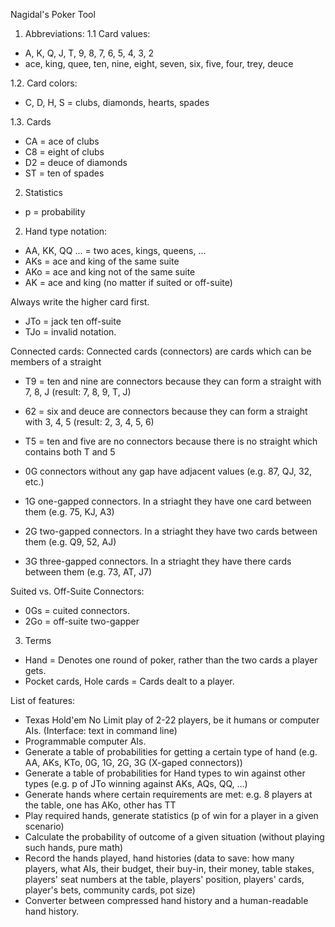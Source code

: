 Nagidal's Poker Tool

1. Abbreviations:
1.1 Card values: 
- A, K, Q, J, T, 9, 8, 7, 6, 5, 4, 3, 2
- ace, king, quee, ten, nine, eight, seven, six, five, four, trey, deuce

1.2. Card colors:
- C, D, H, S = clubs, diamonds, hearts, spades

1.3. Cards
- CA = ace of clubs
- C8 = eight of clubs
- D2 = deuce of diamonds
- ST = ten of spades

2. Statistics
- p = probability

2. Hand type notation:
- AA, KK, QQ ... = two aces, kings, queens, ...
- AKs = ace and king of the same suite
- AKo = ace and king not of the same suite
- AK = ace and king (no matter if suited or off-suite)

Always write the higher card first.
- JTo = jack ten off-suite
- TJo = invalid notation.

Connected cards:
Connected cards (connectors) are cards which can be members of a straight

- T9 = ten and nine are connectors because they can form a straight with 7, 8, J (result: 7, 8, 9, T, J)
- 62 = six and deuce are connectors because they can form a straight with 3, 4, 5 (result: 2, 3, 4, 5, 6)
- T5 = ten and five are no connectors because there is no straight which contains both T and 5

- 0G connectors without any gap have adjacent values (e.g. 87, QJ, 32, etc.)
- 1G one-gapped connectors. In a striaght they have one card between them (e.g. 75, KJ, A3)
- 2G two-gapped connectors. In a striaght they have two cards between them (e.g. Q9, 52, AJ)
- 3G three-gapped connectors. In a striaght they have there cards between them (e.g. 73, AT, J7)

Suited vs. Off-Suite Connectors:
- 0Gs = cuited connectors.
- 2Go = off-suite two-gapper

3. Terms
- Hand = Denotes one round of poker, rather than the two cards a player gets.
- Pocket cards, Hole cards = Cards dealt to a player.

List of features:
- Texas Hold'em No Limit play of 2-22 players, be it humans or computer AIs. (Interface: text in command line)
- Programmable computer AIs.
- Generate a table of probabilities for getting a certain type of hand (e.g. AA, AKs, KTo, 0G, 1G, 2G, 3G (X-gaped connectors))
- Generate a table of probabilities for Hand types to win against other types (e.g. p of JTo winning against AKs, AQs, QQ, ...)
- Generate hands where certain requirements are met: e.g. 8 players at the table, one has AKo, other has TT
- Play required hands, generate statistics (p of win for a player in a given scenario)
- Calculate the probability of outcome of a given situation (without playing such hands, pure math)
- Record the hands played, hand histories (data to save: how many players, what AIs, their budget, their buy-in, their money, table stakes, players' seat numbers at the table, players' position, players' cards, player's bets, community cards, pot size)
- Converter between compressed hand history and a human-readable hand history.
